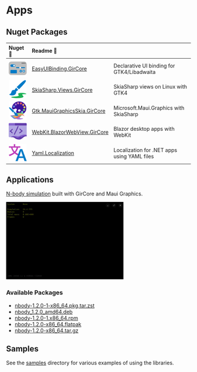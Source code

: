 # Apps

## Nuget Packages

|Nuget 🔗|Readme 📄||
|:---|:---|:---|
|[![EasyUIBinding.GirCore](/assets/nuget/EasyUIBinding.GirCore.64.png)](https://www.nuget.org/packages/EasyUIBinding.GirCore/)|[EasyUIBinding.GirCore](/src/EasyUIBinding.GirCore/README.md)|Declarative UI binding for GTK4/Libadwaita|
|[![SkiaSharp.Views.GirCore](/assets/nuget/SkiaSharp.Views.GirCore.64.png)](https://www.nuget.org/packages/SkiaSharp.Views.GirCore/)|[SkiaSharp.Views.GirCore](/src/SkiaSharp.Views.GirCore/README.md)|SkiaSharp views on Linux with GTK4|
|[![Gtk.MauiGraphicsSkia.GirCore](/assets/nuget/Gtk.MauiGraphicsSkia.GirCore.64.png)](https://www.nuget.org/packages/Gtk.MauiGraphicsSkia.GirCore/)|[Gtk.MauiGraphicsSkia.GirCore](/src/Gtk.MauiGraphicsSkia.GirCore/README.md)|Microsoft.Maui.Graphics with SkiaSharp|
|[![WebKit.BlazorWebView.GirCore](/assets/nuget/WebKit.BlazorWebView.GirCore.64.png)](https://www.nuget.org/packages/WebKit.BlazorWebView.GirCore/)|[WebKit.BlazorWebView.GirCore](/src/WebKit.BlazorWebView.GirCore/README.md)|Blazor desktop apps with WebKit|
|[![Yaml.Localization](/assets/nuget/Yaml.Localization.64.png)](https://www.nuget.org/packages/Yaml.Localization/)|[Yaml.Localization](/src/Yaml.Localization/README.md)|Localization for .NET apps using YAML files|

## Applications

[N-body simulation](/apps/N-body/README.md) built with GirCore and Maui Graphics.

![N-body simulation](/apps/N-body/n-body.gif)

### Available Packages

- [nbody-1.2.0-1-x86_64.pkg.tar.zst](https://github.com/czirok/apps/releases/download/v2025.07.14-apps/nbody-1.2.0-1-x86_64.pkg.tar.zst)
- [nbody_1.2.0_amd64.deb](https://github.com/czirok/apps/releases/download/v2025.07.14-apps/nbody_1.2.0_amd64.deb)
- [nbody-1.2.0-1.x86_64.rpm](https://github.com/czirok/apps/releases/download/v2025.07.14-apps/nbody-1.2.0-1.x86_64.rpm)
- [nbody-1.2.0-x86_64.flatpak](https://github.com/czirok/apps/releases/download/v2025.07.14-apps/nbody-1.2.0-x86_64.flatpak)
- [nbody-1.2.0-x86_64.tar.gz](https://github.com/czirok/apps/releases/download/v2025.07.14-apps/nbody-1.2.0-x86_64.tar.gz)

## Samples

See the [samples](/samples/README.md) directory for various examples of using the libraries.

